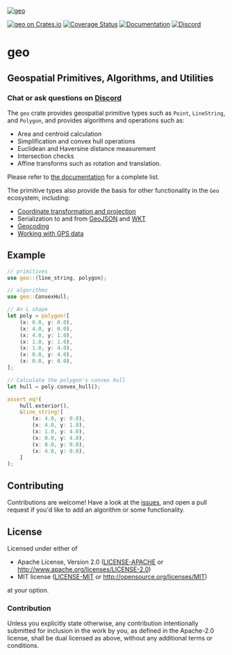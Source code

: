 [![geo](https://avatars1.githubusercontent.com/u/10320338?v=4&s=50)](https://github.com/georust)

[![geo on Crates.io](https://img.shields.io/crates/v/geo.svg?color=brightgreen)](https://crates.io/crates/geo)
[![Coverage Status](https://img.shields.io/coverallsCoverage/github/georust/geo.svg)](https://coveralls.io/github/georust/geo?branch=trying)
[![Documentation](https://img.shields.io/docsrs/geo/latest.svg)](https://docs.rs/geo)
[![Discord](https://img.shields.io/discord/598002550221963289)](https://discord.gg/Fp2aape)

# geo

## Geospatial Primitives, Algorithms, and Utilities

### Chat or ask questions on [Discord](https://discord.gg/Fp2aape)

The `geo` crate provides geospatial primitive types such as `Point`, `LineString`, and `Polygon`, and provides algorithms and operations such as:
- Area and centroid calculation
- Simplification and convex hull operations
- Euclidean and Haversine distance measurement
- Intersection checks
- Affine transforms such as rotation and translation.

Please refer to [the documentation](https://docs.rs/geo) for a complete list.

The primitive types also provide the basis for other functionality in the `Geo` ecosystem, including:

- [Coordinate transformation and projection](https://github.com/georust/proj)
- Serialization to and from [GeoJSON](https://github.com/georust/geojson) and [WKT](https://github.com/georust/wkt)
- [Geocoding](https://github.com/georust/geocoding)
- [Working with GPS data](https://github.com/georust/gpx)

## Example

```rust
// primitives
use geo::{line_string, polygon};

// algorithms
use geo::ConvexHull;

// An L shape
let poly = polygon![
    (x: 0.0, y: 0.0),
    (x: 4.0, y: 0.0),
    (x: 4.0, y: 1.0),
    (x: 1.0, y: 1.0),
    (x: 1.0, y: 4.0),
    (x: 0.0, y: 4.0),
    (x: 0.0, y: 0.0),
];

// Calculate the polygon's convex hull
let hull = poly.convex_hull();

assert_eq!(
    hull.exterior(),
    &line_string![
        (x: 4.0, y: 0.0),
        (x: 4.0, y: 1.0),
        (x: 1.0, y: 4.0),
        (x: 0.0, y: 4.0),
        (x: 0.0, y: 0.0),
        (x: 4.0, y: 0.0),
    ]
);
```

## Contributing

Contributions are welcome! Have a look at the [issues](https://github.com/georust/geo/issues), and open a pull request if you'd like to add an algorithm or some functionality.

## License

Licensed under either of

 * Apache License, Version 2.0 ([LICENSE-APACHE](LICENSE-APACHE) or http://www.apache.org/licenses/LICENSE-2.0)
 * MIT license ([LICENSE-MIT](LICENSE-MIT) or http://opensource.org/licenses/MIT)

at your option.

### Contribution

Unless you explicitly state otherwise, any contribution intentionally submitted
for inclusion in the work by you, as defined in the Apache-2.0 license, shall be dual licensed as above, without any
additional terms or conditions.

